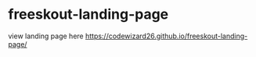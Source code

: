 # freeskout-landing-page

view landing page here https://codewizard26.github.io/freeskout-landing-page/
